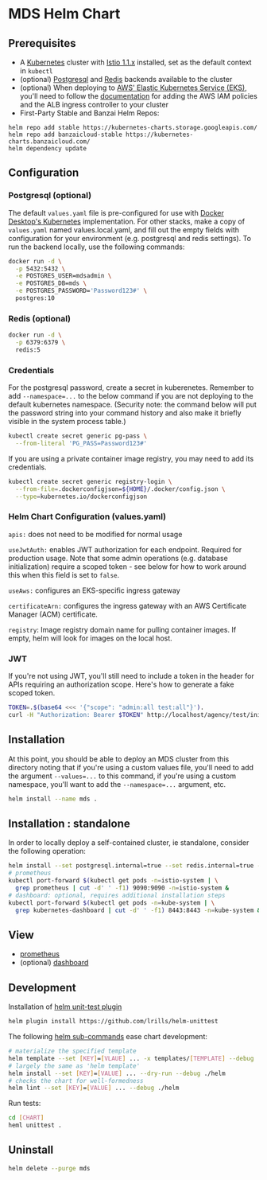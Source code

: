 # MDS Helm Chart

## Prerequisites

* A [Kubernetes](https://kubernetes.io) cluster with [Istio 1.1.x](https://istio.io) installed, set as the default context in `kubectl`
* (optional) [Postgresql](https://www.postgresql.org) and [Redis](https://redis.io) backends available to the cluster
* (optional) When deploying to [AWS' Elastic Kubernetes Service (EKS)](https://aws.amazon.com/eks/), you'll need to follow the [documentation](https://docs.aws.amazon.com/eks/latest/userguide/alb-ingress.html) for adding the AWS IAM policies and the ALB ingress controller to your cluster
* First-Party Stable and Banzai Helm Repos:
```
helm repo add stable https://kubernetes-charts.storage.googleapis.com/
helm repo add banzaicloud-stable https://kubernetes-charts.banzaicloud.com/
helm dependency update
```

## Configuration

### Postgresql (optional)

The default `values.yaml` file is pre-configured for use with [Docker Desktop's Kubernetes](https://www.docker.com/products/docker-desktop) implementation. For other stacks, make a copy of `values.yaml` named values.local.yaml, and fill out the empty fields with configuration for your environment (e.g. postgresql and redis settings). To run the backend locally, use the following commands:

```bash
docker run -d \
  -p 5432:5432 \
  -e POSTGRES_USER=mdsadmin \
  -e POSTGRES_DB=mds \
  -e POSTGRES_PASSWORD='Password123#' \
  postgres:10
```

### Redis (optional)

```bash
docker run -d \
  -p 6379:6379 \
  redis:5
```

### Credentials

For the postgresql password, create a secret in kuberenetes.  Remember to add `--namespace=...` to the below command if you are not deploying to the default kubernetes namespace.  (Security note: the command below will put the password string into your command history and also make it briefly visible in the system process table.)

```bash
kubectl create secret generic pg-pass \
  --from-literal 'PG_PASS=Password123#'
```

If you are using a private container image registry, you may need to add its credentials.

```bash
kubectl create secret generic registry-login \
  --from-file=.dockerconfigjson=${HOME}/.docker/config.json \
  --type=kubernetes.io/dockerconfigjson
```

### Helm Chart Configuration (values.yaml)

`apis:` does not need to be modified for normal usage

`useJwtAuth:` enables JWT authorization for each endpoint.  Required for production usage.  Note that some admin operations (e.g. database initialization) require a scoped token - see below for how to work around this when this field is set to `false`.

`useAws:` configures an EKS-specific ingress gateway

`certificateArn:` configures the ingress gateway with an AWS Certificate Manager (ACM) certificate.

`registry`: Image registry domain name for pulling container images.  If empty, helm will look for images on the local host.

### JWT

If you're not using JWT, you'll still need to include a token in the header for APIs requiring an authorization scope.  Here's how to generate a fake scoped token.

```bash
TOKEN=.$(base64 <<< '{"scope": "admin:all test:all"}').
curl -H "Authorization: Bearer $TOKEN" http://localhost/agency/test/initialize
```

## Installation

At this point, you should be able to deploy an MDS cluster from this directory noting that if you're using a custom values file, you'll need to add the argument `--values=...` to this command, if you're using a custom namespace, you'll want to add the `--namespace=...` argument, etc.

```bash
helm install --name mds .
```

## Installation : standalone

In order to locally deploy a self-contained cluster, ie standalone, consider the following operation:

```bash
helm install --set postgresql.internal=true --set redis.internal=true --name mds ./helm
# prometheus
kubectl port-forward $(kubectl get pods -n=istio-system | \
  grep prometheus | cut -d' ' -f1) 9090:9090 -n=istio-system &
# dashboard: optional, requires additional installation steps
kubectl port-forward $(kubectl get pods -n=kube-system | \
  grep kubernetes-dashboard | cut -d' ' -f1) 8443:8443 -n=kube-system &
```

## View

* [prometheus](htttp://localhost:9090)
* (optional) [dashboard](https://localhost:8443)

## Development

Installation of [helm unit-test plugin](https://github.com/lrills/helm-unittest)

```bash
helm plugin install https://github.com/lrills/helm-unittest
```

The following [helm sub-commands](https://helm.sh/docs/helm/) ease chart development:

```bash
# materialize the specified template
helm template --set [KEY]=[VLAUE] ... -x templates/[TEMPLATE] --debug ./helm
# largely the same as 'helm template'
helm install --set [KEY]=[VALUE] ... --dry-run --debug ./helm
# checks the chart for well-formedness
helm lint --set [KEY]=[VALUE] ... --debug ./helm
```

Run tests:

```bash
cd [CHART]
heml unittest .
```

## Uninstall

```bash
helm delete --purge mds
```
